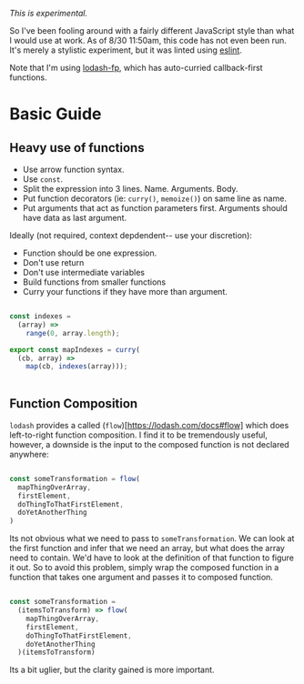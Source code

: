 *This is experimental.*

So I've been fooling around with a fairly different JavaScript style than what
I would use at work. As of 8/30 11:50am, this code has not even been run.
It's merely a stylistic experiment, but it was linted using [eslint](http://eslint.org/).

Note that I'm using [lodash-fp](http://eslint.org/), which has auto-curried callback-first functions.

# Basic Guide

## Heavy use of functions

* Use arrow function syntax.
* Use `const`.
* Split the expression into 3 lines. Name. Arguments. Body.
* Put function decorators (ie: `curry()`, `memoize()`) on same line as name.
* Put arguments that act as function parameters first. Arguments should have data as last argument. 

Ideally (not required, context depdendent-- use your discretion):
  * Function should be one expression.
  * Don't use return
  * Don't use intermediate variables
  * Build functions from smaller functions
  * Curry your functions if they have more than argument.

```javascript

const indexes =
  (array) =>
    range(0, array.length);

export const mapIndexes = curry(
  (cb, array) =>
    map(cb, indexes(array)));
  
```

## Function Composition

`lodash` provides a called (`flow`)[https://lodash.com/docs#flow] which does left-to-right function composition. I find it to be tremendously useful, however, a downside is the input to the composed function is not declared anywhere:

```javascript

const someTransformation = flow(
  mapThingOverArray,
  firstElement,
  doThingToThatFirstElement,
  doYetAnotherThing
)

```

Its not obvious what we need to pass to `someTransformation`. We can look at the first function and infer that we need an array, but what does the array need to contain. We'd have to look at the definition of that function to figure it out. So to avoid this problem, simply wrap the composed function in a function that takes one argument and passes it to composed function.


```javascript

const someTransformation =
  (itemsToTransform) => flow(
    mapThingOverArray,
    firstElement,
    doThingToThatFirstElement,
    doYetAnotherThing
  )(itemsToTransform)

```

Its a bit uglier, but the clarity gained is more important.